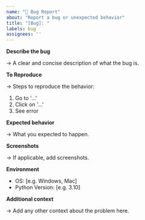 ```yaml
---
name: "🐛 Bug Report"
about: "Report a bug or unexpected behavior"
title: "[Bug]: "
labels: bug
assignees: ''
---
```


**Describe the bug**

-> A clear and concise description of what the bug is.

**To Reproduce**

-> Steps to reproduce the behavior:

1. Go to '...'
2. Click on '...'
3. See error

**Expected behavior**

-> What you expected to happen.

**Screenshots**

-> If applicable, add screenshots.

**Environment**

- OS: [e.g. Windows, Mac]
- Python Version: [e.g. 3.10]

**Additional context**

-> Add any other context about the problem here.
